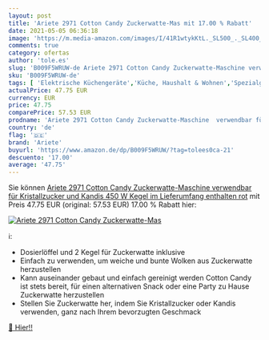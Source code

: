 ```yaml
---
layout: post
title: 'Ariete 2971 Cotton Candy Zuckerwatte-Mas mit 17.00 % Rabatt'
date: 2021-05-05 06:36:18
image: 'https://m.media-amazon.com/images/I/41R1wtykKtL._SL500_._SL400_.jpg'
comments: true
category: ofertas
author: 'tole.es'
slug: 'B009F5WRUW-de Ariete 2971 Cotton Candy Zuckerwatte-Maschine verwendbar...'
sku: 'B009F5WRUW-de'
tags: [ 'Elektrische Küchengeräte','Küche, Haushalt & Wohnen','Spezialgeräte','Zuckerwattemaschinen','ariete', ]
actualPrice: 47.75 EUR
currency: EUR
price: 47.75
comparePrice: 57.53 EUR
prodname: 'Ariete 2971 Cotton Candy Zuckerwatte-Maschine  verwendbar für Kristallzucker und Kandis  450 W  Kegel im Lieferumfang enthalten  rot'
country: 'de'
flag: '🇩🇪'
brand: 'Ariete'
buyurl: 'https://www.amazon.de/dp/B009F5WRUW/?tag=tolees0ca-21'
descuento: '17.00'
average: '47.75'
---
```


Sie können [Ariete 2971 Cotton Candy Zuckerwatte-Maschine  verwendbar für Kristallzucker und Kandis  450 W  Kegel im Lieferumfang enthalten  rot](https://www.amazon.de/dp/B009F5WRUW/?tag=tolees0ca-21) mit Preis 47.75 EUR (original: 57.53 EUR) 17.00 % Rabatt hier:

[![Ariete 2971 Cotton Candy Zuckerwatte-Mas](https://m.media-amazon.com/images/I/41R1wtykKtL._SL500_._SL400_.jpg)](https://www.amazon.de/dp/B009F5WRUW/?tag=tolees0ca-21)

ℹ️:

- Dosierlöffel und 2 Kegel für Zuckerwatte inklusive
- Einfach zu verwenden, um weiche und bunte Wolken aus Zuckerwatte herzustellen
- Kann auseinander gebaut und einfach gereinigt werden Cotton Candy ist stets bereit, für einen alternativen Snack oder eine Party zu Hause Zuckerwatte herzustellen
- Stellen Sie Zuckerwatte her, indem Sie Kristallzucker oder Kandis verwenden, ganz nach Ihrem bevorzugten Geschmack

[🛒 Hier!!](https://www.amazon.de/dp/B009F5WRUW/?tag=tolees0ca-21)
